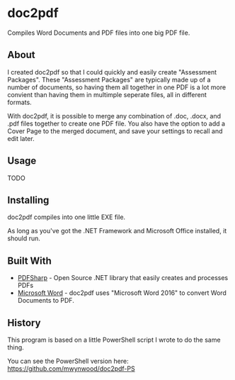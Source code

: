 # doc2pdf
Compiles Word Documents and PDF files into one big PDF file.

## About
I created doc2pdf so that I could quickly and easily create "Assessment Packages". These "Assessment Packages" are typically made up of a number of documents, so having them all together in one PDF is a lot more convient than having them in multimple seperate files, all in different formats.

With doc2pdf, it is possible to merge any combination of .doc, .docx, and .pdf files together to create one PDF file. You also have the option to add a Cover Page to the merged document, and save your settings to recall and edit later.

## Usage
TODO

## Installing
doc2pdf compiles into one little EXE file.

As long as you've got the .NET Framework and Microsoft Office installed, it should run.

## Built With
* [PDFSharp](http://www.pdfsharp.net/) - Open Source .NET library that easily creates and processes PDFs
* [Microsoft Word](https://www.office.com/) - doc2pdf uses "Microsoft Word 2016" to convert Word Documents to PDF.

## History
This program is based on a little PowerShell script I wrote to do the same thing.

You can see the PowerShell version here: https://github.com/mwynwood/doc2pdf-PS
